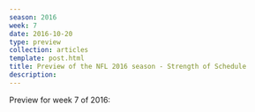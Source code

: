 ```yaml
---
season: 2016
week: 7
date: 2016-10-20
type: preview
collection: articles
template: post.html
title: Preview of the NFL 2016 season - Strength of Schedule
description: 
---
```


Preview for week 7 of 2016:

